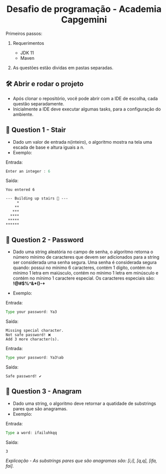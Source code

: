 <h1 align="center">Desafio de programação - Academia Capgemini</h1>

Primeiros passos: 

1. Requerimentos 

    - JDK 11    
    - Maven
    
2. As questões estão dividas em pastas separadas.

## 🛠️ Abrir e rodar o projeto

- Após clonar o repositório, você pode abrir com a IDE de escolha, cada questão separadamente.
- Inicialmente a IDE deve executar algumas tasks, para a configuração do ambiente.

## 📁 Question 1 - Stair

- Dado um valor de entrada n(inteiro), o algoritmo mostra na tela uma escada de base e altura iguais a n.
- Exemplo:

Entrada:
```java
Enter an integer : 6
```
Saída:
```
You entered 6

--- Building up stairs 📏 ---
     *
    **
   ***
  ****
 *****
******
```

## 📁 Question 2 - Password

- Dado uma string aleatória no campo de senha, o algoritmo retorna o número mínimo de caracteres que devem ser adicionados para a string ser considerada uma senha segura. Uma senha é considerada segura quando: possui no mínimo 6 caracteres, contém 1 dígito, contém no mínimo 1 letra em maiúsculo, contém no mínimo 1 letra em minúsculo e contém no mínimo 1 caractere especial. Os caracteres especiais são: **!@#$%^&*()-+**

- Exemplo: 

Entrada:
```java
Type your password: Ya3
```
Saída:
```
Missing special character.
Not safe password! ❌
Add 3 more character(s).
```
Entrada:
```java
Type your password: Ya3%ab
```
Saída:
```
Safe password! ✔
```

## 📁 Question 3 - Anagram

- Dado uma string, o algoritmo deve retornar a quatidade de substrings pares que são anagramas.
- Exemplo: 

Entrada:
```java
Type a word: ifailuhkqq
```
Saída: 
```
3
```
*Explicação - As substrings pares que são anagramas são: [i,i], [q,q], [ifa, fai].*

